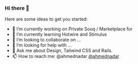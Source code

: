### Hi there 👋

Here are some ideas to get you started:

- 🔭 I’m currently working on Private Souq / Marketplace for 
- 🌱 I’m currently learning Hotwire and Stimulus
- 👯 I’m looking to collaborate on ...
- 🤔 I’m looking for help with ...
- 💬 Ask me about Design, Tailwind CSS and Rails.
- 📫 How to reach me: @ahmednadar [@ahmednadar](https://twitter.com/ahmednadar)


